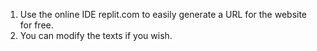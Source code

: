 1. Use the online IDE replit.com to easily generate a URL for the website for free.
2. You can modify the texts if you wish.
